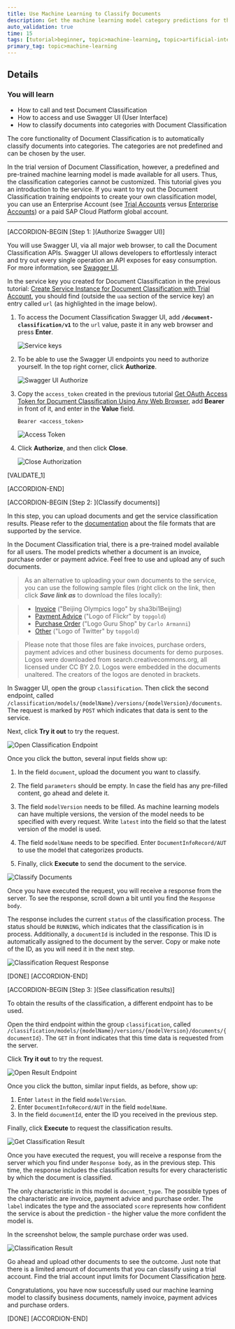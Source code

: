 ```yaml
---
title: Use Machine Learning to Classify Documents
description: Get the machine learning model category predictions for the documents you upload to Document Classification.
auto_validation: true
time: 15
tags: [tutorial>beginner, topic>machine-learning, topic>artificial-intelligence, products>sap-cloud-platform, products>sap-ai-business-services, products>document-classification]
primary_tag: topic>machine-learning
---
```


## Details
### You will learn
  - How to call and test Document Classification
  - How to access and use Swagger UI (User Interface)
  - How to classify documents into categories with Document Classification

The core functionality of Document Classification is to automatically classify documents into categories. The categories are not predefined and can be chosen by the user.

In the trial version of Document Classification, however, a predefined and pre-trained machine learning model is made available for all users. Thus, the classification categories cannot be customized. This tutorial gives you an introduction to the service. If you want to try out the Document Classification training endpoints to create your own classification model, you can use an Enterprise Account (see [Trial Accounts](https://help.sap.com/viewer/65de2977205c403bbc107264b8eccf4b/Cloud/en-US/046f127f2a614438b616ccfc575fdb16.html) versus [Enterprise Accounts](https://help.sap.com/viewer/3504ec5ef16548778610c7e89cc0eac3/Cloud/en-US/171511cc425c4e079d0684936486eee6.html)) or a paid SAP Cloud Platform global account.

---

[ACCORDION-BEGIN [Step 1: ](Authorize Swagger UI)]

You will use Swagger UI, via all major web browser, to call the Document Classification APIs. Swagger UI allows developers to effortlessly interact and try out every single operation an API exposes for easy consumption. For more information, see [Swagger UI](https://swagger.io/tools/swagger-ui/).

In the service key you created for Document Classification in the previous tutorial: [Create Service Instance for Document Classification with Trial Account](cp-aibus-dc-service-instance), you should find (outside the `uaa` section of the service key) an entry called `url` (as highlighted in the image below).

1. To access the Document Classification Swagger UI, add **`/document-classification/v1`** to the `url` value, paste it in any web browser and press **Enter**.

    ![Service keys](service-key-details.png)

2. To be able to use the Swagger UI endpoints you need to authorize yourself. In the top right corner, click **Authorize**.

    ![Swagger UI Authorize](swagger-authorize.png)

3. Copy the `access_token` created in the previous tutorial [Get OAuth Access Token for Document Classification Using Any Web Browser](cp-aibus-dc-web-oauth-token), add **Bearer** in front of it, and enter in the **Value** field.

    ```
    Bearer <access_token>
    ```

    ![Access Token](access-token.png)

4. Click **Authorize**, and then click **Close**.

    ![Close Authorization](close-authorization.png)

[VALIDATE_1]

[ACCORDION-END]


[ACCORDION-BEGIN [Step 2: ](Classify documents)]

In this step, you can upload documents and get the service classification results. Please refer to the [documentation](https://help.sap.com/viewer/ca60cd2ed44f4261a3ae500234c46f37/SHIP/en-US/c66983111a5949af9dfd8fec25cba257.html) about the file formats that are supported by the service.

In the Document Classification trial, there is a pre-trained model available for all users. The model predicts whether a document is an invoice, purchase order or payment advice. Feel free to use and upload any of such documents.

>As an alternative to uploading your own documents to the service, you can use the following sample files (right click on the link, then click ***Save link as*** to download the files locally):

> - [Invoice](https://github.com/SAPDocuments/Tutorials/raw/master/tutorials/cp-aibus-dc-swagger-ui/data/bejing_2008.pdf) ("Beijing Olympics logo" by sha3bi1Beijing)
> - [Payment Advice](https://github.com/SAPDocuments/Tutorials/raw/master/tutorials/cp-aibus-dc-swagger-ui/data/flickr.pdf) ("Logo of Flickr" by `topgold`)
> - [Purchase Order](https://github.com/SAPDocuments/Tutorials/raw/master/tutorials/cp-aibus-dc-swagger-ui/data/guru_shop.pdf) ("Logo Guru Shop" by `Carlo Armanni`)
> - [Other](https://github.com/SAPDocuments/Tutorials/raw/master/tutorials/cp-aibus-dc-swagger-ui/data/twitter.pdf) ("Logo of Twitter" by `topgold`)

>Please note that those files are fake invoices, purchase orders, payment advices and other business documents for demo purposes. Logos were downloaded from search.creativecommons.org, all licensed under CC BY 2.0. Logos were embedded in the documents unaltered. The creators of the logos are denoted in brackets.


In Swagger UI, open the group `classification`. Then click the second endpoint, called `/classification/models/{modelName}/versions/{modelVersion}/documents`. The request is marked by `POST` which indicates that data is sent to the service.

Next, click **Try it out** to try the request.

![Open Classification Endpoint](open-classify-endpoint.png)

Once you click the button, several input fields show up:

  1.  In the field `document`, upload the document you want to classify.

  2.  The field `parameters` should be empty. In case the field has any pre-filled content, go ahead and delete it.

  3.  The field `modelVersion` needs to be filled. As machine learning models can have multiple versions, the version of the model needs to be specified with every request. Write `latest` into the field so that the latest version of the model is used.

  4.  The field `modelName` needs to be specified. Enter `DocumentInfoRecord/AUT` to use the model that categorizes products.

  5.  Finally, click **Execute** to send the document to the service.

![Classify Documents](classify-documents.png)

Once you have executed the request, you will receive a response from the server. To see the response, scroll down a bit until you find the `Response body`.

The response includes the current `status` of the classification process. The status should be `RUNNING`, which indicates that the classification is in process. Additionally, a `documentId` is included in the response. This ID is automatically assigned to the document by the server. Copy or make note of the ID, as you will need it in the next step.

![Classification Request Response](classify-response.png)

[DONE]
[ACCORDION-END]


[ACCORDION-BEGIN [Step 3: ](See classification results)]

To obtain the results of the classification, a different endpoint has to be used.

Open the third endpoint within the group `classification`, called `/classification/models/{modelName}/versions/{modelVersion}/documents/{documentId}`. The `GET` in front indicates that this time data is requested from the server.

Click **Try it out** to try the request.

![Open Result Endpoint](get-result-endpoint.png)

Once you click the button, similar input fields, as before, show up:

  1.  Enter `latest` in the field `modelVersion`.
  2.  Enter `DocumentInfoRecord/AUT` in the field `modelName`.
  3.  In the field `documentId`, enter the ID you received in the previous step.

Finally, click **Execute** to request the classification results.

![Get Classification Result](get-result.png)

Once you have executed the request, you will receive a response from the server which you find under `Response body`, as in the previous step. This time, the response includes the classification results for every characteristic by which the document is classified.

The only characteristic in this model is `document_type`. The possible types of the characteristic are invoice, payment advice and purchase order. The `label` indicates the type and the associated `score` represents how confident the service is about the prediction - the higher value the more confident the model is.

In the screenshot below, the sample purchase order was used.

![Classification Result](classification-result-response.png)

Go ahead and upload other documents to see the outcome. Just note that there is a limited amount of documents that you can classify using a trial account. Find the trial account input limits for Document Classification [here](https://help.sap.com/viewer/ca60cd2ed44f4261a3ae500234c46f37/SHIP/en-US/baeb1924c84343158f483d82b21bd6a4.html).

Congratulations, you have now successfully used our machine learning model to classify business documents, namely invoice, payment advices and purchase orders.

[DONE]
[ACCORDION-END]
